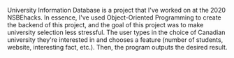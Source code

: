 University Information Database is a project that I've worked on at the 2020 NSBEhacks. In essence, I've used Object-Oriented Programming to create the backend of this project, and the goal of this project was to make university selection less stressful. The user types in the choice of Canadian university they're interested in and chooses a feature (number of students, website, interesting fact, etc.). Then, the program outputs the desired result.
